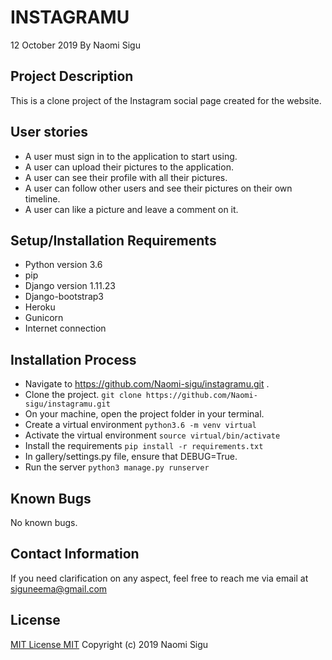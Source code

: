 # INSTAGRAMU
12 October 2019
By Naomi Sigu

## Project Description
This is a clone project of the Instagram social page created for the website.

## User stories
* A user must sign in to the application to start using.
* A user can upload their pictures to the application.
* A user can see their profile with all their pictures.
* A user can follow other users and see their pictures on their own timeline.
* A user can like a picture and leave a comment on it.

## Setup/Installation Requirements
* Python version 3.6
* pip
* Django version 1.11.23
* Django-bootstrap3
* Heroku
* Gunicorn
* Internet connection

## Installation Process
* Navigate to https://github.com/Naomi-sigu/instagramu.git .
* Clone the project.
``` git clone https://github.com/Naomi-sigu/instagramu.git ```
* On your machine, open the project folder in your terminal.
* Create a virtual environment
```python3.6 -m venv virtual```
* Activate the virtual environment
```source virtual/bin/activate```
* Install the requirements
```pip install -r requirements.txt```
* In gallery/settings.py file, ensure that DEBUG=True.
* Run the server
`python3 manage.py runserver`

## Known Bugs
No known bugs.

## Contact Information
If you need clarification on any aspect, feel free to reach me via email at siguneema@gmail.com

## License
[MIT License MIT](LICENSE) Copyright (c) 2019 Naomi Sigu